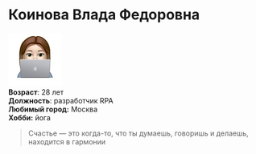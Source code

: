 # Коинова Влада Федоровна
![Фото](img/1.jpg)  
**Возраст**: 28 лет  
**Должность**: разработчик RPA  
**Любимый город:** Москва  
**Хобби:** йога

> Счастье — это когда-то, что ты думаешь, говоришь и делаешь, находится в гармонии
